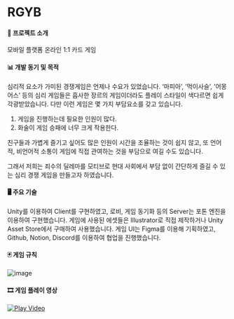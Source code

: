 # RGYB

#### 📱 프로젝트 소개
모바일 플랫폼 온라인 1:1 카드 게임


#### 📊 개발 동기 및 목적
심리적 요소가 가미된 경쟁게임은 언제나 수요가
있었습니다. ‘마피아’, ’먹이사슬’, ’어몽어스’ 등의 심리
게임들은 흡사한 장르의 게임이더라도 플레이 스타일이
색다르면 쉽게 각광받았습니다.
다만 이런 게임은 몇 가지 부담요소를 갖고 있습니다.

1. 게임을 진행하는데 필요한 인원이 많다.
2. 화술이 게임 승패에 너무 크게 작용한다.

친구들과 가볍게 즐기고 싶어도 많은 인원이 시간을 조율하는 것이 쉽지 않고, 또 언어적, 비언어적 소통이 게임에 직접 관여하는 것을 부담으로 여길 수도 있습니다.

그래서 저희는 죄수의 딜레마를 모티브로 현대 사회에서
부담 없이 간단하게 즐길 수 있는 심리 경쟁 게임을
만들고자 하였습니다.


#### 🖥️ 주요 기술
Unity를 이용하여 Client를 구현하였고, 로비, 게임 동기화 등의 Server는 포톤 엔진을 이용하여 구현했습니다. 게임에 사용된 에셋들은 Illustrator로 직접 제작하거나 Unity Asset Store에서 구매하여 사용했습니다. 게임 UI는 Figma를 이용해 기획하였고, Github, Notion, Discord를 이용하여 협업을 진행했습니다.


#### 🃏 게임 규칙
![image](https://user-images.githubusercontent.com/71825731/206973230-36a6e571-0199-437b-9092-69a0251f2dfb.png)


#### 🎞️ 게임 플레이 영상
[![Play Video](https://img.youtube.com/vi/zytNx__qd9o/0.jpg)](https://www.youtube.com/watch?v=zytNx__qd9o)
